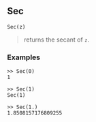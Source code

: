 ## Sec

```
Sec(z)
```

> returns the secant of `z`.
 
### Examples
```
>> Sec(0)  
1    
 
>> Sec(1)  
Sec(1)    
 
>> Sec(1.)    
1.8508157176809255  
```
  
    
